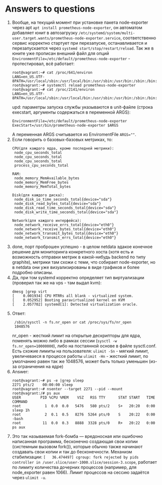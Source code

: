 # Answers to questions

1. Вообще, на текущий момент при установке пакета node-exporter через apt `apt install prometheus-node-exporter`, он автоматом добавляет юнит в автозагрузку `/etc/systemd/system/multi-user.target.wants/prometheus-node-exporter.service`, соответственно сервис корректно стартует при перезапуске, останавливается и перезапускается через `systemd start/stop/restart/reload`. Так же в юните уже прописан внешний файл для опций `EnvironmentFile=/etc/default/prometheus-node-exporter` - протестировал, всё работает:
   ```
   root@vagrant:~# cat /proc/641/environ
   LANG=en_US.UTF-8PATH=/usr/local/sbin:/usr/local/bin:/usr/sbin:/usr/bin:/sbin:/bin:/snap/binHOME=/var/lib/prometheusLOGNAME=prometheusUSER=prometheusINVOCATION_ID=701eec655eb447878afdd1816868abf3JOURNAL_STREAM=9:22796ARGS=
   root@vagrant:~# systemctl reload prometheus-node-exporter
   root@vagrant:~# cat /proc/2141/environ
   LANG=en_US.UTF-8PATH=/usr/local/sbin:/usr/local/bin:/usr/sbin:/usr/bin:/sbin:/bin:/snap/binHOME=/var/lib/prometheusLOGNAME=prometheusUSER=prometheusINVOCATION_ID=32363bb488cb405bb5dec0d15e15cffcJOURNAL_STREAM=9:30531ARGS=testvar=example
   ```
   upd: параметры запуска службы указываются в unit-файле (строка execstart, аргументы содержаться в переменной ARGS):
   ```
   EnvironmentFile=/etc/default/prometheus-node-exporter
   ExecStart=/usr/bin/prometheus-node-exporter $ARGS
   ```
   А переменная ARGS считывается из EnviromentFile `ARGS=""`.
2. Если говорить о базовых-базовых метриках, то:
   ```
   CPU(для каждого ядра, кроме последней метрики):
    node_cpu_seconds_total
    node_cpu_seconds_total
    node_cpu_seconds_total
    process_cpu_seconds_total
    
   RAM:
    node_memory_MemAvailable_bytes 
    node_memory_MemFree_bytes
    node_memory_MemTotal_bytes
    
   Disk(для каждого диска):
    node_disk_io_time_seconds_total{device="sda"} 
    node_disk_read_bytes_total{device="sda"} 
    node_disk_read_time_seconds_total{device="sda"} 
    node_disk_write_time_seconds_total{device="sda"}
    
   Network(для каждого интерфейса):
    node_network_receive_errs_total{device="eth0"} 
    node_network_receive_bytes_total{device="eth0"} 
    node_network_transmit_bytes_total{device="eth0"}
    node_network_transmit_errs_total{device="eth0"}
3. done, порт проброшен успешно - в целом netdata эдакое конечное решение для мониторинга конкретного хоста (хотя есть и возможность отправки метрик в какой-нибудь backend по типу graphite), метрики там схожи с теми, что собирает node-exporter, но в netdata они уже визуализированы в виде графиков и более подробно описаны.
4. Да, при том systemd корректно определяет тип виртуализации (проверил так же на vps - там выдал kvm):
   ```
   dmesg |grep virt
   [    0.001934] CPU MTRRs all blank - virtualized system.
   [    0.052952] Booting paravirtualized kernel on KVM
   [    2.057702] systemd[1]: Detected virtualization oracle.
   ```
5. Ответ:
   ```
    /sbin/sysctl -n fs.nr_open or cat /proc/sys/fs/nr_open
    1048576
   ```
   nr_open - жесткий лимит на открытые дескрипторы для ядра, поменять можно либо в рамках сессии (`sysctl -w fs.nr_open=10000000`), либо на постаянной основе в файле sysctl.conf.
   Есть схожие лимиты на пользователя:
      `ulimit -Sn` - мягкий лимит, увеличеваеся в процессе работы
      `ulimit -Hn` - жесткий лимит, по умолчанию равен так же 1048576, может быть только уменьшен (из-за ограничения на ядре)
6. Answer:
   ```
   root@vagrant:~# ps -e |grep sleep
   2271 pts/2    00:00:00 sleep
   root@vagrant:~# nsenter --target 2271 --pid --mount
   root@vagrant:/# ps aux
   USER         PID %CPU %MEM    VSZ   RSS TTY      STAT START   TIME COMMAND
   root           1  0.0  0.0   5476   580 pts/2    S+   20:20   0:00 sleep 1h
   root           2  0.1  0.5   8276  5264 pts/0    S    20:22   0:00 -bash
   root          11  0.0  0.3   8888  3328 pts/0    R+   20:22   0:00 ps aux
   ```
7. Это так называемая fork-бомба — вредоносная или ошибочно написанная программа, бесконечно создающая свои копии (системным вызовом fork()), которые обычно также начинают создавать свои копии и так до бесконечности.
   Механизм стабилизации: `[   36.474497] cgroup: fork rejected by pids controller in /user.slice/user-1000.slice/session-3.scope`, работает по лимиту количества дочерних процессов (например, для node_exporter равен 1066). Лимит процессов на сессию задаётся через `ulimit -u`.